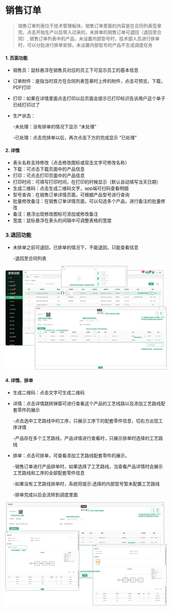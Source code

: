 # 销售订单

> 销售订单列表位于技术管理板块，销售订单里面的内容是在合同列表签章完，点击开始生产以后带入过来的，未排单的销售订单可退回（退回至合同）, 销售订单列表中的产品，未设置内部型号时，技术部人员进行排单时，可以分批进行排单安排，未设置内部型号的产品不生成调度任务

#### 1. 页面功能

* 销售员：鼠标悬浮在销售员对应的员工下可显示员工的基本信息

* 订单附件：是指当时双方在合同列表签章时上传的附件，点击可预览，下载，PDF打印

* 打印：如果在详情里面点击打印以后页面会提示已打印标识告诉用户这个单子已经打印过了

* 生产状态：

  -未处理：没有排单的情况下显示 “未处理”

  -已处理：点击完排单以后，再次点击下方的完成显示 “已处理”

#### 2. 详情
* 表头名称支持修改（点击修改图标或双击文字可修改名称）
* 下载：可点击下载页面中的产品信息
* 打印：可点击打印页面中的产品信息
* 打印时间：可填写打印时间，在打印的时候显示（默认自动填写当天日期）
* 生成二维码：点击生成二维码文字，app端可扫码查看明细
* 型号查询：在销售订单详情页面，可根据产品型号进行查询
* 批量修改备注：在销售订单详情页面，可以勾选多个产品，进行备注的批量修改
* 备注：悬浮出现修改图标可添加或修改备注
* 宽度：鼠标悬浮在表头的间隔中可调整表格的宽度

### 3.退回功能

* 未排单之前可退回，已排单的情况下，不能退回，只能查看信息

  -退回至合同列表


![如图所示](../file/js-xsdd1.png)



#### 4. 详情、排单

* 生成二维码：点击文字可生成二维码

* 详情：点击详情跳转弹窗可进行查看这个产品的工艺线路以及添加工艺路线配套零件的展示

  -点击选中工艺路线中的工序，只展示工序下的配套零件信息，切右方出现工序详情
 
  -产品存在多个工艺路线，产品详情进行查看时，只展示排单时选择的工艺路线

* 排单：点击可排单，可查看添加工艺路线配套零件的展示，
   
  -销售订单进行产品排单时，如果选择了工艺路线，当查看产品详情时会展示工艺路线和工序的全部配套零件信息


  -如果没有工艺路线排单时，系统将提示:选择的内部型号暂未配置工艺路线

   -排单完成以后会流转到调度里面
 


![如图所示](../file/js-xsdd2.png)